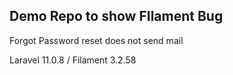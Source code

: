 ## Demo Repo to show FIlament Bug

Forgot Password reset does not send mail

Laravel 11.0.8 / Filament 3.2.58
